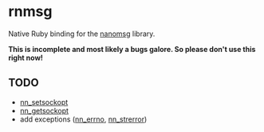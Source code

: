 rnmsg
=====

Native Ruby binding for the [nanomsg](http://nanomsg.org/) library.

**This is incomplete and most likely a bugs galore. So please don't use this right now!**

## TODO

- [nn_setsockopt](http://nanomsg.org/v0.4/nn_setsockopt.3.html)
- [nn_getsockopt](http://nanomsg.org/v0.4/nn_getsockopt.3.html)
- add exceptions ([nn_errno](http://nanomsg.org/v0.4/nn_errno.3.html), [nn_strerror](http://nanomsg.org/v0.4/nn_strerror.3.html))
